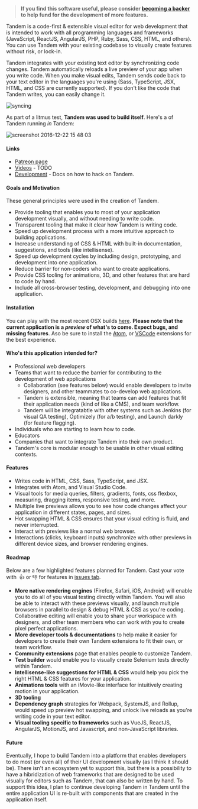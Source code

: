 <!--[![Build Status](https://travis-ci.com/crcn/tandem.svg?token=36W5GEcyRPyiCuMVDHBJ&branch=master)](https://travis-ci.com/crcn/tandem) -->

> **If you find this software useful, please consider [becoming a backer](https://www.patreon.com/crcn) to help fund for the development of more features.** 

Tandem is a code-first & extensible visual editor for web development that is intended to work with all programming languages and frameworks (JavaScript, ReactJS, AngularJS, PHP, Ruby, Sass, CSS, HTML, and others). You can use Tandem with your existing codebase to visually create features without risk, or lock-in. 

Tandem integrates with your existing text editor by synchronizing code changes. Tandem automatically reloads a live preview of your app when you write code. When you make visual edits, Tandem sends code back to your text editor in the languages you're using (Sass, TypeScript, JSX, HTML, and CSS are currently supported). If you don't like the code that Tandem writes, you can easily change it.

![syncing](https://cloud.githubusercontent.com/assets/757408/21443430/c412ff9a-c86a-11e6-9e36-71df05a94ea0.gif)

As part of a litmus test, **Tandem was used to build itself**. Here's a of Tandem running *in* Tandem:

![screenshot 2016-12-22 15 48 03](https://cloud.githubusercontent.com/assets/757408/22388273/ce17a5e0-e4ad-11e6-9327-7d7ba3dc95bf.png)


#### Links

- [Patreon page](https://www.patreon.com/crcn)
- [Videos](youtube-channel-here) - TODO
- [Development](./docs/development) - Docs on how to hack on Tandem.


#### Goals and Motivation

These general principles were used in the creation of Tandem. 

- Provide tooling that enables you to most of your application development visually, and without needing to write code.
- Transparent tooling that make it clear how Tandem is writing code.
- Speed up development process with a more intuitive approach to building applications.
- Increase understanding of CSS & HTML with built-in documentation, suggestions, and tools (like intellisense).
- Speed up development cycles by including design, prototyping, and development into one application.
- Reduce barrier for non-coders who want to create applications.
- Provide CSS tooling for animations, 3D, and other features that are hard to code by hand.
- Include all cross-browser testing, development, and debugging into one application.


#### Installation

You can play with the most recent OSX builds [here](https://www.dropbox.com/sh/k9eqwmksv0655ss/AABQyfP5xWf4nbynRm0-OxKJa?dl=0). **Please note that the current application is a *preview* of what's to come. Expect bugs, and missing features**. Aso be sure
to install the [Atom](https://atom.io/packages/atom-tandem-extension), or [VSCode](https://marketplace.visualstudio.com/items?itemName=tandemcode.tandem-vscode-extension) extensions for the best experience.


#### Who's this application intended for?

- Professional web developers 
- Teams that want to reduce the barrier for contributing to the development of web applications
  - Collaboration (see features below) would enable developers to invite designers, and other teammates to co-develop web applications.
  - Tandem is extensible, meaning that teams can add features that fit their application needs (kind of like a CMS), and team workflow.
  - Tandem will be integratabtle with other systems such as Jenkins (for visual QA testing), Optimizely (for a/b testing), and Launch darkly (for feature flagging).
- Individuals who are starting to learn how to code.
- Educators
- Companies that want to integrate Tandem into their own product. 
- Tandem's core is modular enough to be usable in other visual editing contexts.

#### Features

- Writes code in HTML, CSS, Sass, TypeScript, and JSX.
- Integrates with Atom, and Visual Studio Code.
- Visual tools for media queries, filters, gradients, fonts, css flexbox, measuring, dragging items, responsive testing, and more.
- Multiple live previews allows you to see how code changes affect your application in different states, pages, and sizes.
- Hot swapping HTML & CSS ensures that your visual editing is fluid, and never interrupted.
- Interact with previews like a normal web browser. 
- Interactions (clicks, keyboard inputs) synchronize with other previews in different device sizes, and browser rendering engines.


#### Roadmap

Below are a few highlighted features planned for Tandem. Cast your vote with  👍 or 👎 for features in [issues tab](tandemcode/tandem/issues?q=is%3Aopen+is%3Aissue+label%3AFeature).

- **More native rendering engines** (Firefox, Safari, iOS, Android) will enable you to do all of you visual testing directly within Tandem. You will also be able to interact with these previews visually, and launch multiple browsers in parallel to design & debug HTML & CSS as you're coding.
Collaborative editing will enable you to share your workspace with designers, and other team members who can work with you to create pixel perfect applications.
- **More developer tools & documentations** to help make it easier for developers to create their own Tandem extensions to fit their own, or team workflow.
- **Community extensions** page that enables people to customize Tandem.
- **Test builder** would enable you to visually create Selenium tests directly within Tandem.
- **Intellisense-like suggestions for HTML & CSS** would help you pick the right HTML & CSS features for your application.
- **Animations tools** with an iMovie-like interface for intuitively creating motion in your application.
- **3D tooling**
- **Dependency graph** strategies for Webpack, SystemJS, and Rollup, would speed up preview hot swapping, and unlock live reloads as you're writing code in your text editor.
- **Visual tooling specific to frameworks** such as VueJS, ReactJS, AngularJS, MotionJS, and Javascript, and non-JavaScript libraries.

#### Future

Eventually, I hope to build Tandem into a platform that enables developers to do most (or even all) of their UI development visually (as I think it should be). There isn't an ecosystem
yet to support this, but there is a possibility to have a hibridization of web frameworks that are designed to be used visually for editors such as Tandem, that can also be written by hand. 
To support this idea, I plan to continue developing Tandem in Tandem until the entire application UI is re-built with components that are created in the application itself. 